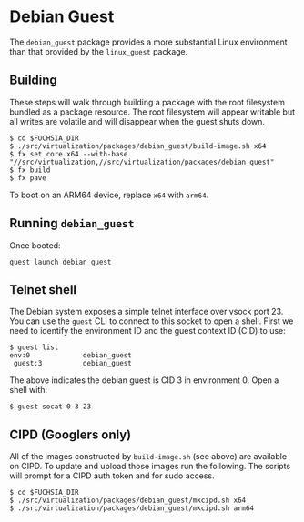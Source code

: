 # Debian Guest

The `debian_guest` package provides a more substantial Linux environment than
that provided by the `linux_guest` package.

## Building

These steps will walk through building a package with the root filesystem
bundled as a package resource. The root filesystem will appear writable but
all writes are volatile and will disappear when the guest shuts down.

```
$ cd $FUCHSIA_DIR
$ ./src/virtualization/packages/debian_guest/build-image.sh x64
$ fx set core.x64 --with-base "//src/virtualization,//src/virtualization/packages/debian_guest"
$ fx build
$ fx pave
```

To boot on an ARM64 device, replace `x64` with `arm64`.

## Running `debian_guest`

Once booted:

```
guest launch debian_guest
```

## Telnet shell

The Debian system exposes a simple telnet interface over vsock port 23. You can
use the `guest` CLI to connect to this socket to open a shell. First we need to
identify the environment ID and the guest context ID (CID) to use:

```
$ guest list
env:0             debian_guest
 guest:3          debian_guest
```

The above indicates the debian guest is CID 3 in environment 0. Open a shell
with:

```
$ guest socat 0 3 23
```

## CIPD (Googlers only)

All of the images constructed by `build-image.sh` (see above) are available on
CIPD. To update and upload those images run the following. The scripts will
prompt for a CIPD auth token and for sudo access.

```
$ cd $FUCHSIA_DIR
$ ./src/virtualization/packages/debian_guest/mkcipd.sh x64
$ ./src/virtualization/packages/debian_guest/mkcipd.sh arm64
```

